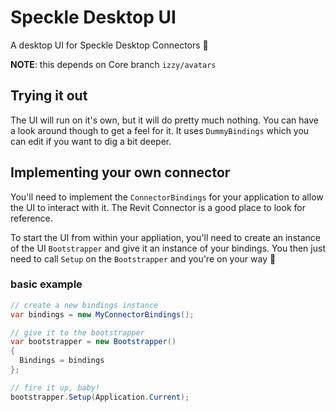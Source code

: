 # Speckle Desktop UI
A desktop UI for Speckle Desktop Connectors 🎉

**NOTE**: this depends on Core branch `izzy/avatars`

## Trying it out
The UI will run on it's own, but it will do pretty much nothing. You can have a look around though to get a feel for it. It uses `DummyBindings` which you can edit if you want to dig a bit deeper.

## Implementing your own connector
You'll need to implement the `ConnectorBindings` for your application to allow the UI to interact with it. The Revit Connector is a good place to look for reference.

To start the UI from within your appliation, you'll need to create an instance of the UI `Bootstrapper` and give it an instance of your bindings. You then just need to call `Setup` on the `Bootstrapper` and you're on your way 🚀

### basic example

```cs
// create a new bindings instance
var bindings = new MyConnectorBindings();

// give it to the bootstrapper
var bootstrapper = new Bootstrapper()
{
  Bindings = bindings
};

// fire it up, baby!
bootstrapper.Setup(Application.Current);

```
